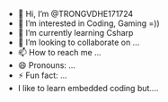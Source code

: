 - 👋 Hi, I’m @TRONGVDHE171724
- 👀 I’m interested in Coding, Gaming =))
- 🌱 I’m currently learning Csharp
- 💞️ I’m looking to collaborate on ...
- 📫 How to reach me ...
- 😄 Pronouns: ...
- ⚡ Fun fact: ...
- I like to learn embedded coding but....
<!---
TRONGVDHE171724/TRONGVDHE171724 is a ✨ special ✨ repository because its `README.md` (this file) appears on your GitHub profile.
You can click the Preview link to take a look at your changes.
--->
